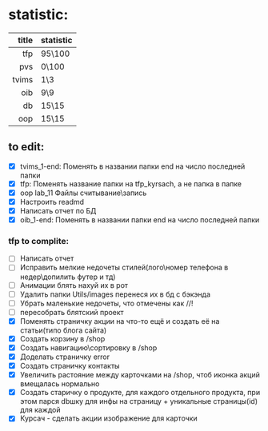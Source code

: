# statistic:

| title | statistic |
| ----: | :-------- |
|   tfp | 95\100    |
|   pvs | 0\100     |
| tvims | 1\3       |
|   oib | 9\9       |
|    db | 15\15     |
|   oop | 15\15     |

## to edit:

- [x] tvims_1-end: Поменять в названии папки end на число последней папки
- [x] tfp: Поменять название папки на tfp_kyrsach, а не папка в папке
- [x] oop lab_11 Файлы считывание\запись
- [x] Настроить readmd
- [x] Написать отчет по БД
- [x] oib_1-end: Поменять в названии папки end на число последней папки

### tfp to complite:

- [ ] Написать отчет
- [ ] Исправить мелкие недочеты стилей(лого\номер телефона в недер\допилить футер и тд)
- [ ] Анимации блять нахуй их в рот
- [ ] Удалить папки Utils/images перенеся их в бд с бэкэнда
- [ ] Убрать маленькие недочеты, что отмечены как //!
- [ ] пересобрать блятский проект
- [x] Поменять страничку акции на что-то ещё и создать её на статьи(типо блога сайта)
- [x] Создать корзину в /shop
- [x] Создать навигацию\сортировку в /shop
- [x] Доделать страничку error
- [x] Создать страничку контакты
- [x] Увеличить растояние между карточками на /shop, чтоб иконка акций вмещалась нормально
- [x] Создать старичку о продукте, для каждого отдельного продукта, при этом парся dbшку для инфы на страницу + уникальные страницы(id) для каждой
- [x] Курсач - сделать акции изображение для карточки
